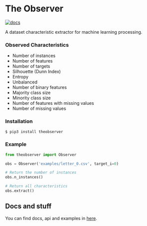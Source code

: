 # The Observer
[![docs](https://readthedocs.org/projects/theobserver/badge/?version=latest)](http://theobserver.readthedocs.io/en/latest/?badge=latest)

A dataset characteristic extractor for machine learning processing.

### Observed Characteristics
- Number of instances
- Number of features
- Number of targets
- Silhouette (Dunn Index)
- Entropy
- Unbalanced
- Number of binary features
- Majority class size
- Minority class size
- Number of features with missing values
- Number of missing values

### Installation
```bash
$ pip3 install theobserver
```

### Example
```python
from theobserver import Observer

obs = Observer('examples/letter_0.csv', target_i=0)

# Return the number of instances
obs.n_instances()

# Return all characteristics
obs.extract()
```

## Docs and stuff
You can find docs, api and examples in [here](http://theobserver.readthedocs.io/en/latest/).

